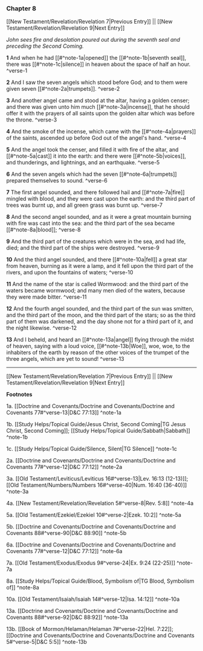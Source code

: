 ### Chapter 8

[[New Testament/Revelation/Revelation 7|Previous Entry]]  ||  [[New Testament/Revelation/Revelation 9|Next Entry]]

*John sees fire and desolation poured out during the seventh seal and preceding the Second Coming.*

**1**  And when he had [[#^note-1a|opened]] the [[#^note-1b|seventh seal]], there was [[#^note-1c|silence]] in heaven about the space of half an hour. ^verse-1

**2**  And I saw the seven angels which stood before God; and to them were given seven [[#^note-2a|trumpets]]. ^verse-2

**3**  And another angel came and stood at the altar, having a golden censer; and there was given unto him much [[#^note-3a|incense]], that he should offer it with the prayers of all saints upon the golden altar which was before the throne. ^verse-3

**4**  And the smoke of the incense, which came with the [[#^note-4a|prayers]] of the saints, ascended up before God out of the angel's hand. ^verse-4

**5**  And the angel took the censer, and filled it with fire of the altar, and [[#^note-5a|cast]] it into the earth: and there were [[#^note-5b|voices]], and thunderings, and lightnings, and an earthquake. ^verse-5

**6**  And the seven angels which had the seven [[#^note-6a|trumpets]] prepared themselves to sound. ^verse-6

**7**  The first angel sounded, and there followed hail and [[#^note-7a|fire]] mingled with blood, and they were cast upon the earth: and the third part of trees was burnt up, and all green grass was burnt up. ^verse-7

**8**  And the second angel sounded, and as it were a great mountain burning with fire was cast into the sea: and the third part of the sea became [[#^note-8a|blood]]; ^verse-8

**9**  And the third part of the creatures which were in the sea, and had life, died; and the third part of the ships were destroyed. ^verse-9

**10**  And the third angel sounded, and there [[#^note-10a|fell]] a great star from heaven, burning as it were a lamp, and it fell upon the third part of the rivers, and upon the fountains of waters; ^verse-10

**11**  And the name of the star is called Wormwood: and the third part of the waters became wormwood; and many men died of the waters, because they were made bitter. ^verse-11

**12**  And the fourth angel sounded, and the third part of the sun was smitten, and the third part of the moon, and the third part of the stars; so as the third part of them was darkened, and the day shone not for a third part of it, and the night likewise. ^verse-12

**13**  And I beheld, and heard an [[#^note-13a|angel]] flying through the midst of heaven, saying with a loud voice, [[#^note-13b|Woe]], woe, woe, to the inhabiters of the earth by reason of the other voices of the trumpet of the three angels, which are yet to sound! ^verse-13


---
[[New Testament/Revelation/Revelation 7|Previous Entry]]  ||  [[New Testament/Revelation/Revelation 9|Next Entry]]


**Footnotes**


1a. [[Doctrine and Covenants/Doctrine and Covenants/Doctrine and Covenants 77#^verse-13|D&C 77:13]] ^note-1a

1b. [[Study Helps/Topical Guide/Jesus Christ, Second Coming|TG Jesus Christ, Second Coming]]; [[Study Helps/Topical Guide/Sabbath|Sabbath]] ^note-1b

1c. [[Study Helps/Topical Guide/Silence, Silent|TG Silence]] ^note-1c

2a. [[Doctrine and Covenants/Doctrine and Covenants/Doctrine and Covenants 77#^verse-12|D&C 77:12]] ^note-2a

3a. [[Old Testament/Leviticus/Leviticus 16#^verse-13|Lev. 16:13 (12-13)]]; [[Old Testament/Numbers/Numbers 16#^verse-40|Num. 16:40 (36-40)]] ^note-3a

4a. [[New Testament/Revelation/Revelation 5#^verse-8|Rev. 5:8]] ^note-4a

5a. [[Old Testament/Ezekiel/Ezekiel 10#^verse-2|Ezek. 10:2]] ^note-5a

5b. [[Doctrine and Covenants/Doctrine and Covenants/Doctrine and Covenants 88#^verse-90|D&C 88:90]] ^note-5b

6a. [[Doctrine and Covenants/Doctrine and Covenants/Doctrine and Covenants 77#^verse-12|D&C 77:12]] ^note-6a

7a. [[Old Testament/Exodus/Exodus 9#^verse-24|Ex. 9:24 (22-25)]] ^note-7a

8a. [[Study Helps/Topical Guide/Blood, Symbolism of|TG Blood, Symbolism of]] ^note-8a

10a. [[Old Testament/Isaiah/Isaiah 14#^verse-12|Isa. 14:12]] ^note-10a

13a. [[Doctrine and Covenants/Doctrine and Covenants/Doctrine and Covenants 88#^verse-92|D&C 88:92]] ^note-13a

13b. [[Book of Mormon/Helaman/Helaman 7#^verse-22|Hel. 7:22]]; [[Doctrine and Covenants/Doctrine and Covenants/Doctrine and Covenants 5#^verse-5|D&C 5:5]] ^note-13b